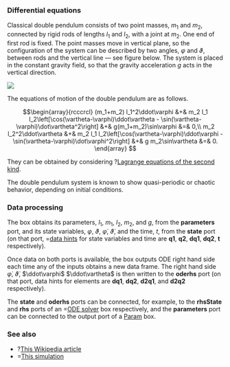 ### Differential equations
Classical double pendulum consists of two point masses, $m_1$ and $m_2$, connected by rigid rods of lengths $l_1$ and $l_2$, with a joint at $m_2$. One end of first rod is fixed.
The point masses move in vertical plane, so the configuration of the system can be described by two angles, $\varphi$ and $\vartheta$, between rods and the vertical line &mdash; see
figure below. The system is placed in the constant gravity field, so that the gravity acceleration $g$ acts in the vertical direction.

![](/img/-/double-pendulum.png)

The equations of motion of the double pendulum are as follows.

$$\begin{array}{rcccrcl}
(m_1+m_2) l_1^2\ddot\varphi &+& m_2 l_1 l_2\left[\cos(\vartheta-\varphi)\ddot\vartheta - \sin(\vartheta-\varphi)\dot\vartheta^2\right] &+& g(m_1+m_2)\sin\varphi &=& 0,\\
m_2 l_2^2\ddot\vartheta &+& m_2 l_1 l_2\left[\cos(\vartheta-\varphi)\ddot\varphi - \sin(\vartheta-\varphi)\dot\varphi^2\right] &+& g m_2\sin\vartheta &=& 0.
\end{array}
$$

They can be obtained by considering ?[Lagrange equations of the second kind](http://en.wikipedia.org/wiki/Lagrangian_mechanics).

The double pendulum system is known to show quasi-periodic or chaotic behavior, depending on initial conditions.

### Data processing
The box obtains its parameters, $l_1$, $m_1$, $l_2$, $m_2$, and $g$, from the **parameters** port, and its state variables, $\varphi$, $\vartheta$, $\dot\varphi$, $\dot\vartheta$, and the time, $t$,
from the **state** port (on that port, =[data hints](/doc#page/general-data) for state variables and time are **q1**, **q2**, **dq1**, **dq2**, **t** respectively).

Once data on both ports is available, the box outputs ODE right hand side each time any of the inputs obtains a new data frame.
The right hand side $\dot\varphi$, $\dot\vartheta$, $\ddot\varphi$ $\ddot\vartheta$ is then written to the **oderhs** port (on that port, data hints for elements are **dq1**, **dq2**, **d2q1**, and **d2q2** respectively).

The **state** and **oderhs** ports can be connected, for example, to the **rhsState** and **rhs** ports of an =[ODE solver](/doc#box/Rk4) box respectively,
and the **parameters** port can be connected to the output port of a [Param](/doc#box/Param) box.

### See also
- ?[This Wikipedia article](http://en.wikipedia.org/wiki/Double_pendulum)
- =[This simulation](/editor?sim=double-pendulum-psec-interactive2)
